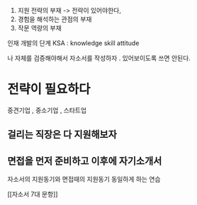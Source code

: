 1. 지원 전략의 부재 -> 전략이 있어야한다,
2. 경험을 해석하는 관점의 부재 
3. 작문 역량의 부재 


인재 개발의 단계 KSA : knowledge skill attitude

나 자체를 검증해야해서 자소서를 작성하자 . 있어보이도록 쓰면 안된다. 


# 전략이 필요하다 
중견기업 , 중소기업 , 스타트업

## 걸리는 직장은 다 지원해보자 

## 면접을 먼저 준비하고 이후에 자기소개서 

자소서의 지원동기와 면접때의 지원동기 동일하게 하는 연습 

[[자소서 7대 문항]]
